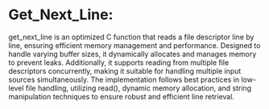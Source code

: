 # Get_Next_Line: #
get_next_line is an optimized C function that reads a file descriptor line by line, ensuring efficient memory management and performance. Designed to handle varying buffer sizes, it dynamically allocates and manages memory to prevent leaks. Additionally, it supports reading from multiple file descriptors concurrently, making it suitable for handling multiple input sources simultaneously. The implementation follows best practices in low-level file handling, utilizing read(), dynamic memory allocation, and string manipulation techniques to ensure robust and efficient line retrieval.
